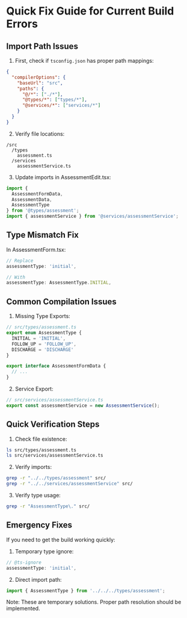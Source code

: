 # Quick Fix Guide for Current Build Errors

## Import Path Issues

1. First, check if `tsconfig.json` has proper path mappings:
```json
{
  "compilerOptions": {
    "baseUrl": "src",
    "paths": {
      "@/*": ["./*"],
      "@types/*": ["types/*"],
      "@services/*": ["services/*"]
    }
  }
}
```

2. Verify file locations:
```
/src
  /types
    assessment.ts
  /services
    assessmentService.ts
```

3. Update imports in AssessmentEdit.tsx:
```typescript
import { 
  AssessmentFormData, 
  AssessmentData, 
  AssessmentType 
} from '@types/assessment';
import { assessmentService } from '@services/assessmentService';
```

## Type Mismatch Fix

In AssessmentForm.tsx:
```typescript
// Replace
assessmentType: 'initial',

// With
assessmentType: AssessmentType.INITIAL,
```

## Common Compilation Issues

1. Missing Type Exports:
```typescript
// src/types/assessment.ts
export enum AssessmentType {
  INITIAL = 'INITIAL',
  FOLLOW_UP = 'FOLLOW_UP',
  DISCHARGE = 'DISCHARGE'
}

export interface AssessmentFormData {
  // ...
}
```

2. Service Export:
```typescript
// src/services/assessmentService.ts
export const assessmentService = new AssessmentService();
```

## Quick Verification Steps

1. Check file existence:
```bash
ls src/types/assessment.ts
ls src/services/assessmentService.ts
```

2. Verify imports:
```bash
grep -r "../../types/assessment" src/
grep -r "../../services/assessmentService" src/
```

3. Verify type usage:
```bash
grep -r "AssessmentType\." src/
```

## Emergency Fixes

If you need to get the build working quickly:

1. Temporary type ignore:
```typescript
// @ts-ignore
assessmentType: 'initial',
```

2. Direct import path:
```typescript
import { AssessmentType } from '../../../types/assessment';
```

Note: These are temporary solutions. Proper path resolution should be implemented.